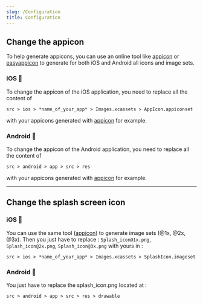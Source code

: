 ```yaml
---
slug: /Configuration
title: Configuration
---
```


## Change the appicon
To help generate appicons, you can use an online tool like [appicon](https://appicon.co/) or [easyappicon](https://easyappicon.com/) to generate for both iOS and Android all icons and image sets.

### iOS 🍎
To change the appicon of the iOS application, you need to replace all the content of 
```
src > ios > *name_of_your_app* > Images.xcassets > AppIcon.appiconset
```
with your appicons generated with [appicon](https://appicon.co/) for example.

### Android 🤖
To change the appicon of the Android application, you need to replace all the content of 
```
src > android > app > src > res
```
with your appicons generated with [appicon](https://appicon.co/) for example.

--- 

## Change the splash screen icon

### iOS 🍎
You can use the same tool ([appicon](https://appicon.co/)) to generate image sets (@1x, @2x, @3x). 
Then you just have to replace : `Splash_icon@1x.png`, `Splash_icon@2x.png`, `Splash_icon@3x.png` with yours in :
```
src > ios > *name_of_your_app* > Images.xcassets > SplashIcon.imageset
```

### Android 🤖
You just have to replace the splash_icon.png located at : 
```
src > android > app > src > res > drawable
```
